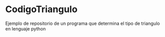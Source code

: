 # CodigoTriangulo
Ejemplo de repositorio de un programa que determina el tipo de triangulo en lenguaje python
